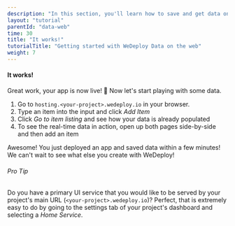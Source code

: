 ```yaml
---
description: "In this section, you'll learn how to save and get data on the web using the WeDeploy API Client."
layout: "tutorial"
parentId: "data-web"
time: 30
title: "It works!"
tutorialTitle: "Getting started with WeDeploy Data on the web"
weight: 7
---
```


#### It works!

Great work, your app is now live! 🚀 Now let's start playing with some data.

1. Go to `hosting.<your-project>.wedeploy.io` in your browser.
2. Type an item into the input and click _Add Item_
3. Click _Go to item listing_ and see how your data is already populated
4. To see the real-time data in action, open up both pages side-by-side and then add an item

Awesome! You just deployed an app and saved data within a few minutes! We can't wait to see what else you create with WeDeploy! 


<aside>

###### <span class="icon-16-star"></span> Pro Tip

Do you have a primary UI service that you would like to be served by your project's main URL (`<your-project>.wedeploy.io`)? Perfect, that is extremely easy to do by going to the settings tab of your project's dashboard and selecting a _Home Service_.

</aside>
